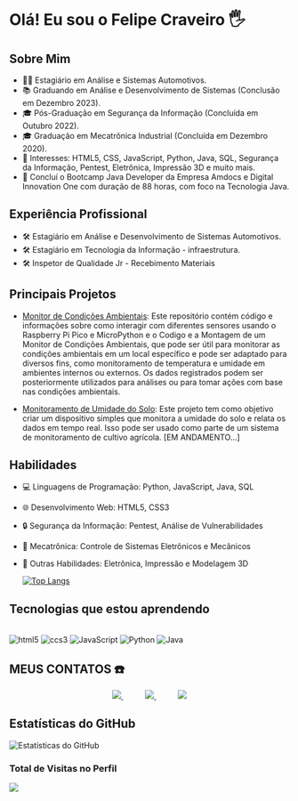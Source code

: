 # Olá! Eu sou o Felipe Craveiro 🖐️

## Sobre Mim
- 👨‍💻 Estagiário em Análise e Sistemas Automotivos.
- 📚 Graduando em Análise e Desenvolvimento de Sistemas (Conclusão em Dezembro 2023).
- 🎓 Pós-Graduação em Segurança da Informação (Concluída em Outubro 2022).
- 🎓 Graduação em Mecatrônica Industrial (Concluída em Dezembro 2020).
- 🌟 Interesses: HTML5, CSS, JavaScript, Python, Java, SQL, Segurança da Informação, Pentest, Eletrônica, Impressão 3D e muito mais.
- 🚀 Concluí o Bootcamp Java Developer da Empresa Amdocs e Digital Innovation One com duração de 88 horas, com foco na Tecnologia Java.

## Experiência Profissional
- 🛠️ Estagiário em Análise e Desenvolvimento de Sistemas Automotivos.
- 🛠️ Estagiário em Tecnologia da Informação - infraestrutura.
- 🛠️ Inspetor de Qualidade Jr - Recebimento Materiais

## Principais Projetos
- [Monitor de Condições Ambientais](https://github.com/flpcnc/Pi-Pico-Projects): Este repositório contém código e informações sobre como interagir com diferentes sensores usando o Raspberry Pi Pico e MicroPython e o Codigo e a Montagem de um Monitor de Condições Ambientais, que pode ser útil para monitorar as condições ambientais em um local específico e pode ser adaptado para diversos fins, como monitoramento de temperatura e umidade em ambientes internos ou externos. Os dados registrados podem ser posteriormente utilizados para análises ou para tomar ações com base nas condições ambientais.

- [Monitoramento de Umidade do Solo](https://github.com/flpcnc/Monitoramento-de-Umidade-do-Solo): Este projeto tem como objetivo criar um dispositivo simples que monitora a umidade do solo e relata os dados em tempo real. Isso pode ser usado como parte de um sistema de monitoramento de cultivo agrícola. [EM ANDAMENTO...]


## Habilidades
- 💻 Linguagens de Programação: Python, JavaScript, Java, SQL
- 🌐 Desenvolvimento Web: HTML5, CSS3
- 🔒 Segurança da Informação: Pentest, Análise de Vulnerabilidades
- 🤖 Mecatrônica: Controle de Sistemas Eletrônicos e Mecânicos
- 🌟 Outras Habilidades: Eletrônica, Impressão e Modelagem 3D

    [![Top Langs](https://github-readme-stats.vercel.app/api/top-langs/?username=flpcnc&layout=compact)](https://github.com/anuraghazra/github-readme-stats)


## Tecnologias que estou aprendendo
<div style="display: inline_block"><br/> 
    <img aling=center alt=html5 src="https://img.shields.io/badge/HTML5-E34F26?style=for-the-badge&logo=html5&logoColor=white"> </img>
    <img aling=center alt=ccs3 src="https://img.shields.io/badge/CSS3-1572B6?style=for-the-badge&logo=css3&logoColor=white"> </img>
    <img aling=center alt=JavaScript src="https://img.shields.io/badge/JavaScript-F7DF1E?style=for-the-badge&logo=javascript&logoColor=black"> </img>
    <img aling=center alt=Python src="https://img.shields.io/badge/Python-14354C?style=for-the-badge&logo=python&logoColor=white"> </img>
    <img aling=center alt=Java src="https://img.shields.io/badge/Java-ED8B00?style=for-the-badge&logo=java&logoColor=white"> </img>
</div>

## MEUS CONTATOS ☎️
<p align="center">
    <a href="https://github.com/flpcnc">
        <img  src="https://img.shields.io/badge/GitHub-100000?style=for-the-badge&logo=github&logoColor=white&link=mailto:https://github.com/flpcnc">
    </a>
    &nbsp;&nbsp;&nbsp;&nbsp;&nbsp;&nbsp;&nbsp;&nbsp;&nbsp;
    <a href="mailto:felipe.c.n.craveiro@gmail.com">
        <img src="https://img.shields.io/badge/Gmail-D14836?&style=for-the-badge&logo=gmail&logoColor=white&link=mailto:felipe.c.n.craveiro@gmail.com">
    </a>
    &nbsp;&nbsp;&nbsp;&nbsp;&nbsp;&nbsp;&nbsp;&nbsp;&nbsp;
    <a href="https://www.linkedin.com/in/felipe-craveiro/">
        <img src="https://img.shields.io/badge/LinkedIn-%230077B5.svg?&style=for-the-badge&logo=linkedin&logoColor=white&link=mailto:https://www.linkedin.com/in/felipe-craveiro/">
    </a>
</p>


## Estatísticas do GitHub
![Estatísticas do GitHub](https://github-readme-stats.vercel.app/api?username=flpcnc&show_icons=true&theme=dracula)


<p align="center"> 

 ### Total de Visitas no Perfil <br>
 <p align="left"> 
   <img alingn="left" src="https://profile-counter.glitch.me/flpcnc/count.svg" />
 </p>

</p>
